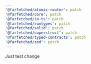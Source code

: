 ```yaml
---
'@farfetched/atomic-router': patch
'@farfetched/core': patch
'@farfetched/io-ts': patch
'@farfetched/runtypes': patch
'@farfetched/solid': patch
'@farfetched/superstruct': patch
'@farfetched/typed-contracts': patch
'@farfetched/zod': patch
---
```


Just test change
